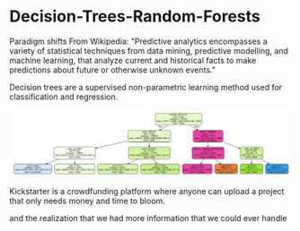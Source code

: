 # Decision-Trees-Random-Forests

Paradigm shifts
From Wikipedia:
"Predictive analytics encompasses a variety of statistical techniques from data mining, predictive modelling, and machine learning, that analyze current and historical facts to make predictions about future or otherwise unknown events."

Decision trees are a supervised non-parametric learning method used for classification and regression. 

![tree_depth_3](tree_depth_3.JPG)


Kickstarter is a crowdfunding platform where anyone can upload a project that only needs money and time to bloom. 

and the realization that we had more information that we could ever handle
